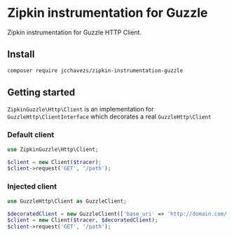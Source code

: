 # Zipkin instrumentation for Guzzle 

Zipkin instrumentation for Guzzle HTTP Client.

## Install

```bash
composer require jcchavezs/zipkin-instrumentation-guzzle
```

## Getting started

`ZipkinGuzzle\Http\Client` is an implementation for `GuzzleHttp\ClientInterface`
which decorates a real `GuzzleHttp\Client` 

### Default client

```php
use ZipkinGuzzle\Http\Client;

$client = new Client($tracer);
$client->request('GET', '/path');
```

### Injected client

```php
use GuzzleHttp\Client as GuzzleClient;

$decoratedClient = new GuzzleClient(['base_uri' => 'http://domain.com/']);
$client = new Client($tracer, $decoratedClient);
$client->request('GET', '/path');
```